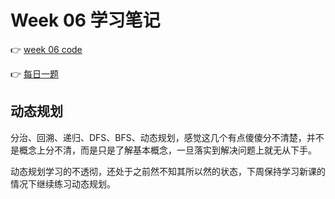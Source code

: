 # Week 06 学习笔记

👉 [week 06 code](https://github.com/Gamig0/algorithm008-class01/tree/master/Week_06/week06code)

👉 [每日一题](https://github.com/Gamig0/algorithm008-class01/tree/master/Week_06/week06code/daily)

## 动态规划

分治、回溯、递归、DFS、BFS、动态规划，感觉这几个有点傻傻分不清楚，并不是概念上分不清，而是只是了解基本概念，一旦落实到解决问题上就无从下手。

动态规划学习的不透彻，还处于之前然不知其所以然的状态，下周保持学习新课的情况下继续练习动态规划。